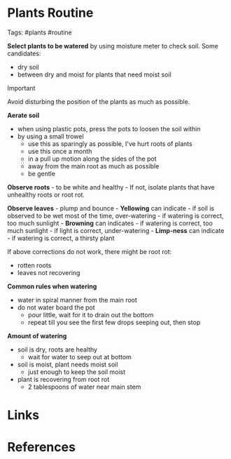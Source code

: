 # Plants Routine
Tags: #plants #routine

**Select plants to be watered** by using moisture meter to check soil. Some candidates: 
- dry soil
- between dry and moist for plants that need moist soil

> [!important]
> Avoid disturbing the position of the plants as much as possible. 


**Aerate soil** 
- when using plastic pots, press the pots to loosen the soil within
- by using a small trowel 
	- use this as sparingly as possible, I've hurt roots of plants
	- use this once a month
	- in a pull up motion along the sides of the pot 
	- away from the main root as much as possible
	- be gentle

**Observe roots** 
	- to be white and healthy
	- If not, isolate plants that have unhealthy roots or root rot.

**Observe leaves**
	- plump and bounce
	- **Yellowing** can indicate
		- if soil is observed to be wet most of the time, over-watering
		- if watering is correct, too much sunlight
	- **Browning** can indicates 
		- if watering is correct, too much sunlight
		- if light is correct, under-watering
	- **Limp-ness** can indicate 
		- if watering is correct, a thirsty plant

If above corrections do not work, there might be root rot:
- rotten roots
- leaves not recovering

**Common rules when watering**
- water in spiral manner from the main root
- do not water board the pot
	- pour little, wait for it to drain out the bottom
	- repeat till you see the first few drops seeping out, then stop

**Amount of watering**
- soil is dry, roots are healthy
	- wait for water to seep out at bottom
- soil is moist, plant needs moist soil
	- just enough to keep the soil moist
- plant is recovering from root rot
	- 2 tablespoons of water near main stem

# Links

# References